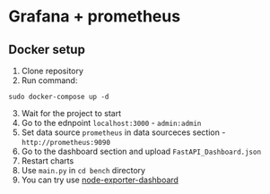 # Grafana + prometheus

## Docker setup

1. Clone repository
2. Run command:
```
sudo docker-compose up -d
```
3. Wait for the project to start
4. Go to the ednpoint `localhost:3000` - `admin:admin`
5. Set data source `prometheus` in data sourceces section - `http://prometheus:9090`
6. Go to the dashboard section and upload `FastAPI_Dashboard.json`
7. Restart charts
8. Use `main.py` in `cd bench` directory
9. You can try use [node-exporter-dashboard](https://grafana.com/grafana/dashboards/1860-node-exporter-full/)
